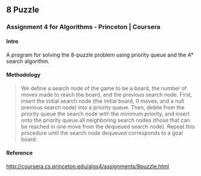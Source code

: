## 8 Puzzle
### Assignment 4 for Algorithms - Princeton | Coursera

#### Intro
A program for solving the 8-puzzle problem using priority queue and the A* search algorithm.

#### Methodology
> We define a search node of the game to be a board, the number of moves made to reach the board, and the previous search node. First, insert the initial search node (the initial board, 0 moves, and a null previous search node) into a priority queue. Then, delete from the priority queue the search node with the minimum priority, and insert onto the priority queue all neighboring search nodes (those that can be reached in one move from the dequeued search node). Repeat this procedure until the search node dequeued corresponds to a goal board.

#### Reference

http://coursera.cs.princeton.edu/algs4/assignments/8puzzle.html